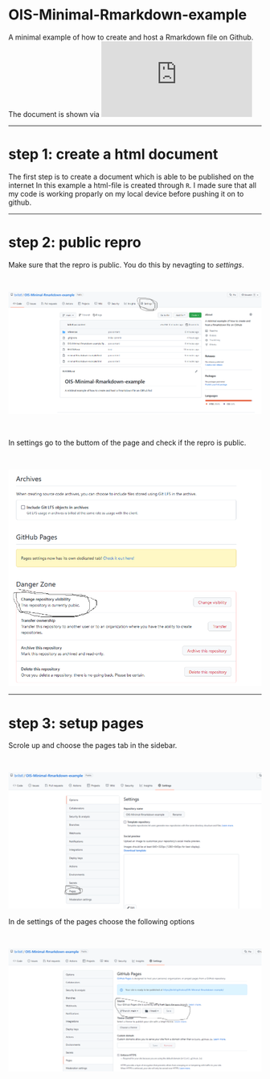 # OIS-Minimal-Rmarkdown-example
A minimal example of how to create and host a Rmarkdown file on Github. The document is shown via ![this link](https://brilstl.github.io/OIS-Minimal-Rmarkdown-example/minimal-Rmarkdown-example.html)

---

# step 1: create a html document

The first step is to create a document which is able to be published on the internet In this example a html-file is created through `R`. I made sure that all my code is working proparly on my local device before pushing it on to github. 

---

# step 2: public repro

Make sure that the repro is public. You do this by nevagting to _settings_.

<br>

![setting](img_github/step_1_github.png)

<br>

In settings go to the buttom of the page and check if the repro is public.

<br>

![setting](img_github/step2_github.png)

---

# step 3: setup pages

Scrole up and choose the pages tab in the sidebar.

<br>

![setting](img_github/step3_github.png)

In de settings of the pages choose the following options

<br>

![setting](img_github/step4_github.png)

<br>

